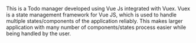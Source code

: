 This is a Todo manager developed using Vue Js integrated with Vuex. Vuex is a state management framework for Vue JS, which is used to handle multiple states/components of the application reliably. This makes larger application with many number of components/states process easier while being handled by the user. 
